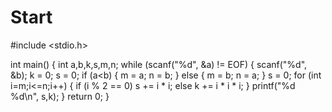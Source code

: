 # Start
#include <stdio.h>

int main()
{
	int a,b,k,s,m,n;
	while (scanf("%d", &a) != EOF)
	{
		scanf("%d", &b);
		k = 0;
		s = 0;
		if (a<b)
		{
			m = a; n = b;
		}
		else 
		{
			m = b; n = a;
		}
		s = 0;
		for (int i=m;i<=n;i++)
		{
			if (i % 2 == 0)
				s += i * i;
			else
				k += i * i * i;
		}
		printf("%d %d\n", s,k);
	}
	return 0;
}
